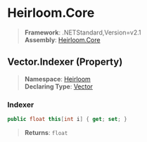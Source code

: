 # Heirloom.Core

> **Framework**: .NETStandard,Version=v2.1  
> **Assembly**: [Heirloom.Core][0]

## Vector.Indexer (Property)

> **Namespace**: [Heirloom][0]  
> **Declaring Type**: [Vector][1]

### Indexer

```cs
public float this[int i] { get; set; }
```

> **Returns**: `float`

[0]: ../../../Heirloom.Core.md
[1]: ../Vector.md
